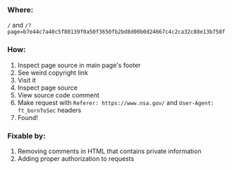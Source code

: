 ### Where:  

`/` and `/?page=b7e44c7a40c5f80139f0a50f3650fb2bd8d00b0d24667c4c2ca32c88e13b758f`

### How:  

1. Inspect page source in main page's footer
2. See weird copyright link
3. Visit it
4. Inspect page source
5. View source code comment
6. Make request with `Referer: https://www.nsa.gov/` and `User-Agent: ft_bornToSec` headers
7. Found!

### Fixable by:

1. Removing comments in HTML that contains private information
2. Adding proper authorization to requests
